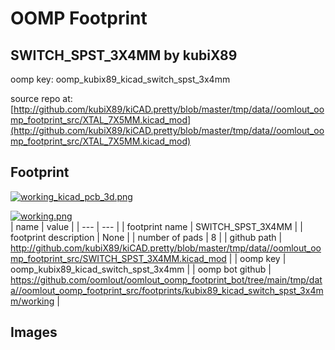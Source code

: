 # OOMP Footprint  
## SWITCH_SPST_3X4MM  by kubiX89  
  
oomp key: oomp_kubix89_kicad_switch_spst_3x4mm  
  
source repo at: [http://github.com/kubiX89/kiCAD.pretty/blob/master/tmp/data//oomlout_oomp_footprint_src/XTAL_7X5MM.kicad_mod](http://github.com/kubiX89/kiCAD.pretty/blob/master/tmp/data//oomlout_oomp_footprint_src/XTAL_7X5MM.kicad_mod)  
## Footprint  
  
[![working_kicad_pcb_3d.png](working_kicad_pcb_3d_600.png)](working_kicad_pcb_3d.png)  
  
[![working.png](working_600.png)](working.png)  
| name | value | 
| --- | --- | 
| footprint name | SWITCH_SPST_3X4MM | 
| footprint description | None | 
| number of pads | 8 | 
| github path | http://github.com/kubiX89/kiCAD.pretty/blob/master/tmp/data//oomlout_oomp_footprint_src/SWITCH_SPST_3X4MM.kicad_mod | 
| oomp key | oomp_kubix89_kicad_switch_spst_3x4mm | 
| oomp bot github | https://github.com/oomlout/oomlout_oomp_footprint_bot/tree/main/tmp/data//oomlout_oomp_footprint_src/footprints/kubix89_kicad_switch_spst_3x4mm/working | 
## Images  
